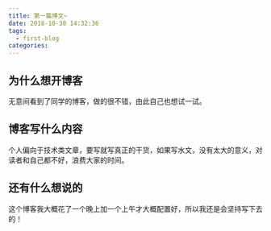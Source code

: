 ```yaml
---
title: 第一篇博文~
date: 2018-10-30 14:32:36
tags:
  - first-blog
categories:
---
```


## 为什么想开博客
无意间看到了同学的博客，做的很不错，由此自己也想试一试。

## 博客写什么内容
个人偏向于技术类文章，要写就写真正的干货，如果写水文，没有太大的意义，对读者和自己都不好，浪费大家的时间。

## 还有什么想说的
这个博客我大概花了一个晚上加一个上午才大概配置好，所以我还是会坚持写下去的！


